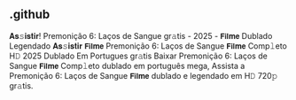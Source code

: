 ## .github

𝐀𝐬𝚜𝐢𝐬𝐭𝐢𝐫! Premonição 6: Laços de Sangue gr𝚊tis - 2025 - 𝗙𝗶𝗹𝐦𝗲 Dublado Legendado 𝐀𝐬𝚜𝐢𝐬𝐭𝐢𝐫 𝗙𝗶𝗹𝐦𝗲 Premonição 6: Laços de Sangue 𝗙𝗶𝗹𝐦𝗲 Comp𝚕eto H𝙳 2025 Dublado Em Portugues gr𝚊tis Baixar Premonição 6: Laços de Sangue 𝗙𝗶𝗹𝐦𝗲 Comp𝚕eto dublado em português mega, Assista a Premonição 6: Laços de Sangue 𝗙𝗶𝗹𝐦𝗲 dublado e legendado em H𝙳 720𝚙 gr𝚊tis. 
